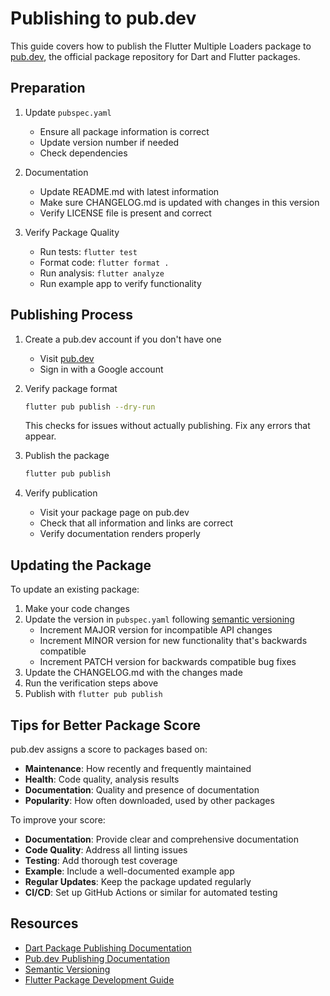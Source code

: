 # Publishing to pub.dev

This guide covers how to publish the Flutter Multiple Loaders package to [pub.dev](https://pub.dev), the official package repository for Dart and Flutter packages.

## Preparation

1. Update `pubspec.yaml`
   - Ensure all package information is correct
   - Update version number if needed
   - Check dependencies

2. Documentation
   - Update README.md with latest information
   - Make sure CHANGELOG.md is updated with changes in this version
   - Verify LICENSE file is present and correct

3. Verify Package Quality
   - Run tests: `flutter test`
   - Format code: `flutter format .`
   - Run analysis: `flutter analyze`
   - Run example app to verify functionality

## Publishing Process

1. Create a pub.dev account if you don't have one
   - Visit [pub.dev](https://pub.dev)
   - Sign in with a Google account

2. Verify package format
   ```bash
   flutter pub publish --dry-run
   ```
   This checks for issues without actually publishing. Fix any errors that appear.

3. Publish the package
   ```bash
   flutter pub publish
   ```

4. Verify publication
   - Visit your package page on pub.dev
   - Check that all information and links are correct
   - Verify documentation renders properly

## Updating the Package

To update an existing package:

1. Make your code changes
2. Update the version in `pubspec.yaml` following [semantic versioning](https://semver.org/)
   - Increment MAJOR version for incompatible API changes
   - Increment MINOR version for new functionality that's backwards compatible
   - Increment PATCH version for backwards compatible bug fixes
3. Update the CHANGELOG.md with the changes made
4. Run the verification steps above
5. Publish with `flutter pub publish`

## Tips for Better Package Score

pub.dev assigns a score to packages based on:

- **Maintenance**: How recently and frequently maintained
- **Health**: Code quality, analysis results
- **Documentation**: Quality and presence of documentation
- **Popularity**: How often downloaded, used by other packages

To improve your score:

- **Documentation**: Provide clear and comprehensive documentation
- **Code Quality**: Address all linting issues
- **Testing**: Add thorough test coverage
- **Example**: Include a well-documented example app
- **Regular Updates**: Keep the package updated regularly
- **CI/CD**: Set up GitHub Actions or similar for automated testing

## Resources

- [Dart Package Publishing Documentation](https://dart.dev/tools/pub/publishing)
- [Pub.dev Publishing Documentation](https://pub.dev/help/publishing)
- [Semantic Versioning](https://semver.org/)
- [Flutter Package Development Guide](https://flutter.dev/docs/development/packages-and-plugins/developing-packages)
